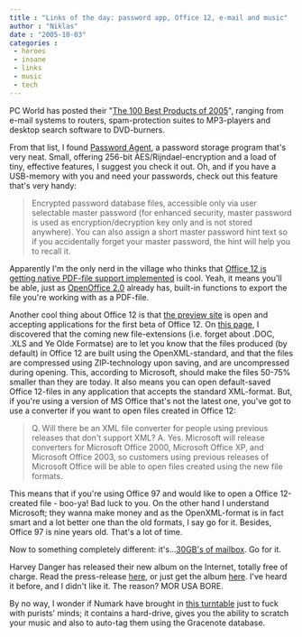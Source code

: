 ```yaml
---
title : "Links of the day: password app, Office 12, e-mail and music"
author : "Niklas"
date : "2005-10-03"
categories : 
 - heroes
 - insane
 - links
 - music
 - tech
---
```


PC World has posted their "[The 100 Best Products of 2005](http://www.pcworld.com/reviews/article/0,aid,120763,pg,12,00.asp)", ranging from e-mail systems to routers, spam-protection suites to MP3-players and desktop search software to DVD-burners.

From that list, I found [Password Agent](http://www.moonsoftware.com/pwagent.asp), a password storage program that's very neat. Small, offering 256-bit AES/Rijndael-encryption and a load of tiny, effective features, I suggest you check it out. Oh, and if you have a USB-memory with you and need your passwords, check out this feature that's very handy:

> Encrypted password database files, accessible only via user selectable master password (for enhanced security, master password is used as encryption/decryption key only and is not stored anywhere). You can also assign a short master password hint text so if you accidentally forget your master password, the hint will help you to recall it.

Apparently I'm the only nerd in the village who thinks that [Office 12 is getting native PDF-file support implemented](http://www.microsoft-watch.com/article2/0,2180,1866160,00.asp) is cool. Yeah, it means you'll be able, just as [OpenOffice 2.0](http://www.openoffice.org) already has, built-in functions to export the file you're working with as a PDF-file.

Another cool thing about Office 12 is that [the preview site](http://www.microsoft.com/office/preview) is open and accepting applications for the first beta of Office 12. On [this page](http://www.microsoft.com/office/preview/developers/filefaq.mspx), I discovered that the coming new file-extensions (i.e. forget about .DOC, .XLS and Ye Olde Formatse) are to let you know that the files produced (by default) in Office 12 are built using the OpenXML-standard, and that the files are compressed using ZIP-technology upon saving, and are uncompressed during opening. This, according to Microsoft, should make the files 50-75% smaller than they are today. It also means you can open default-saved Office 12-files in any application that accepts the standard XML-format. But, if you're using a version of MS Office that's not the latest one, you've got to use a converter if you want to open files created in Office 12:

> Q. Will there be an XML file converter for people using previous releases that don't support XML? A. Yes. Microsoft will release converters for Microsoft Office 2000, Microsoft Office XP, and Microsoft Office 2003, so customers using previous releases of Microsoft Office will be able to open files created using the new file formats.

This means that if you're using Office 97 and would like to open a Office 12-created file - boo-ya! Bad luck to you. On the other hand I understand Microsoft; they wanna make money and as the OpenXML-format is in fact smart and a lot better one than the old formats, I say go for it. Besides, Office 97 is nine years old. That's a lot of time.

Now to something completely different: it's...[30GB's of mailbox](http://www.30gigs.com). Go for it.

Harvey Danger has released their new album on the Internet, totally free of charge. Read the press-release [here](http://harveydanger.com/press/why.php), or just get the album [here](http://www.harveydanger.com/downloads). I've heard it before, and I didn't like it. The reason? MOR USA BORE.

By no way, I wonder if Numark have brought in [this turntable](http://www.engadget.com/entry/1234000190061514) just to fuck with purists' minds; it contains a hard-drive, gives you the ability to scratch your music and also to auto-tag them using the Gracenote database.
